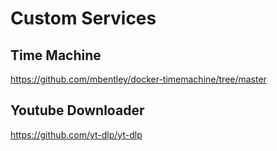 # Custom Services


## Time Machine

https://github.com/mbentley/docker-timemachine/tree/master


## Youtube Downloader

https://github.com/yt-dlp/yt-dlp


